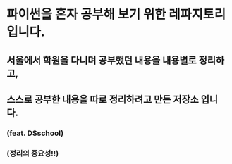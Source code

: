 # 파이썬을 혼자 공부해 보기 위한 레파지토리 입니다. 
## 서울에서 학원을 다니며 공부했던 내용을 내용별로 정리하고,
## 스스로 공부한 내용을 따로 정리하려고 만든 저장소 입니다. 
### (feat. DSschool)
### (정리의 중요성!!)
 
